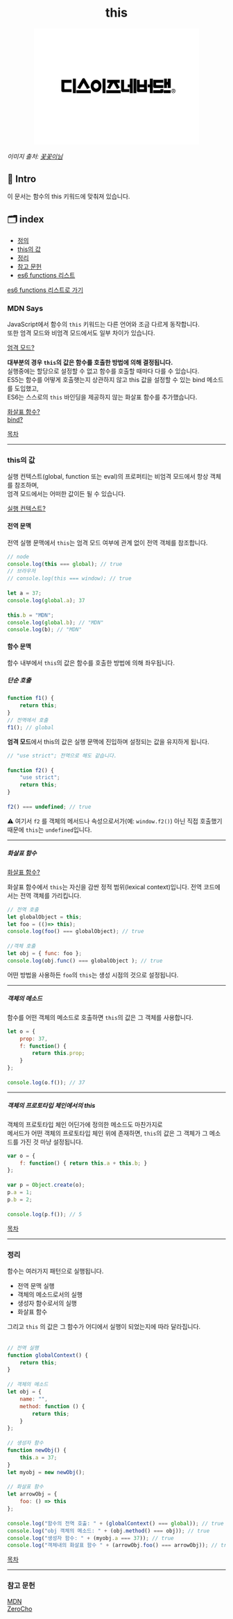 <h1 align="center">this</h1>

<p align="center">
    <img width="380"  alt="ECMAscript" src="../../images/es6/thisisneverthat.jpg" />
</p>

_이미지 출처: [꽃꽃이님](https://notefolio.net/flower_arrangement)_

## 🚀 Intro

이 문서는 함수의 this 키워드에 맞춰져 있습니다.

## 🗂 index

- [정의](#mdn-says)
- [this의 값](#this의-값)
- [정리](#정리)
- [참고 문헌](#참고-문헌)
- [es6 functions 리스트](https://github.com/Minsoo-web/es_features/tree/master/es6#functions)

[es6 functions 리스트로 가기](https://github.com/Minsoo-web/es_features/tree/master/es6#functions)

### MDN Says

JavaScript에서 함수의 `this` 키워드는 다른 언어와 조금 다르게 동작합니다.  
또한 엄격 모드와 비엄격 모드에서도 일부 차이가 있습니다.

[엄격 모드?](https://github.com/Minsoo-web/es_features/tree/master/es5#use-strict)

**대부분의 경우 `this`의 값은 함수를 호출한 방법에 의해 결정됩니다.**  
실행중에는 할당으로 설정할 수 없고 함수를 호출할 때마다 다를 수 있습니다.  
ES5는 함수를 어떻게 호출햇는지 상관하지 않고 this 값을 설정할 수 있는 bind 메소드를 도입했고,  
ES6는 스스로의 `this` 바인딩을 제공하지 않는 화살표 함수를 추가했습니다.

[화살표 함수?](https://github.com/Minsoo-web/es_features/blob/master/es6/02.functions/01.arrow_function.md)  
[bind?](https://github.com/Minsoo-web/es_features/tree/master/es5#functionprototypebind)

[목차](#-index)

---

### this의 값

실행 컨텍스트(global, function 또는 eval)의 프로퍼티는 비엄격 모드에서 항상 객체를 참조하며,  
엄격 모드에서는 어떠한 값이든 될 수 있습니다.

[실행 컨텍스트?](https://github.com/Minsoo-web/es_features/blob/master/etc/execution_context.md)

#### 전역 문맥

전역 실행 문맥에서 `this`는 엄격 모드 여부에 관계 없이 전역 객체를 참조합니다.

```JavaScript
// node
console.log(this === global); // true
// 브라우저
// console.log(this === window); // true

let a = 37;
console.log(global.a); 37

this.b = "MDN";
console.log(global.b); // "MDN"
console.log(b); // "MDN"
```

#### 함수 문맥

함수 내부에서 `this`의 값은 함수를 호출한 방법에 의해 좌우됩니다.

##### 단순 호출

```JavaScript
function f1() {
    return this;
}
// 전역에서 호출
f1(); // global
```

**엄격 모드**에서 this의 값은 실행 문맥에 진입하며 설정되는 값을 유지하게 됩니다.

```JavaScript
// "use strict"; 전역으로 해도 같습니다.

function f2() {
    "use strict";
    return this;
}

f2() === undefined; // true
```

⚠️ 여기서 `f2` 를 객체의 메서드나 속성으로서가(예: `window.f2()`) 아닌 직접 호출했기 때문에 `this`는 `undefined`입니다.

---

##### 화살표 함수

[화살표 함수?](https://github.com/Minsoo-web/es_features/blob/master/es6/02.functions/01.arrow_function.md)

화살표 함수에서 `this`는 자신을 감싼 정적 범위(lexical context)입니다.
전역 코드에서는 전역 객체를 가리킵니다.

```JavaScript
// 전역 호출
let globalObject = this;
let foo = (()=> this);
console.log(foo() === globalObject); // true

//객체 호출
let obj = { func: foo };
console.log(obj.func() === globalObject ); // true
```

어떤 방법을 사용하든 `foo`의 `this`는 생성 시점의 것으로 설정됩니다.

---

##### 객체의 메소드

함수를 어떤 객체의 메소드로 호출하면 `this`의 값은 그 객체를 사용합니다.

```JavaScript
let o = {
    prop: 37,
    f: function() {
        return this.prop;
    }
};

console.log(o.f()); // 37
```

---

##### 객체의 프로토타입 체인에서의 this

객체의 프로토타입 체인 어딘가에 정의한 메소드도 마찬가지로  
메서드가 어떤 객체의 프로토타입 체인 위에 존재하면, `this`의 값은 그 객체가 그 메소드를 가진 것 마냥 설정됩니다.

```JavaScript
var o = {
    f: function() { return this.a + this.b; }
};

var p = Object.create(o);
p.a = 1;
p.b = 2;

console.log(p.f()); // 5
```

[목차](#-index)

---

### 정리

함수는 여러가지 패턴으로 실행됩니다.

- 전역 문맥 실행
- 객체의 메소드로서의 실행
- 생성자 함수로서의 실행
- 화살표 함수

그리고 `this` 의 값은 그 함수가 어디에서 실행이 되었는지에 따라 달라집니다.

```JavaScript

// 전역 실행
function globalContext() {
    return this;
}

// 객체의 메소드
let obj = {
    name: "",
    method: function () {
        return this;
    }
};

// 생성자 함수
function newObj() {
    this.a = 37;
}
let myobj = new newObj();

// 화살표 함수
let arrowObj = {
    foo: () => this
};

console.log("함수의 전역 호출: " + (globalContext() === global)); // true
console.log("obj 객체의 메소드: " + (obj.method() === obj)); // true
console.log("생성자 함수: " + (myobj.a === 37)); // true
console.log("객체내의 화살표 함수 " + (arrowObj.foo() === arrowObj)); // true
```

[목차](#-index)

---

### 참고 문헌

[MDN](https://developer.mozilla.org/ko/docs/Web/JavaScript/Reference/Operators/this)  
[ZeroCho](https://www.zerocho.com/category/JavaScript/post/5b0645cc7e3e36001bf676eb)

